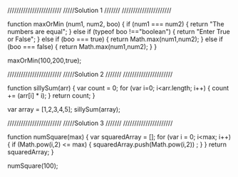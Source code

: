////////////////////////
/////Solution 1 ///////
//////////////////////

function maxOrMin (num1, num2, boo) {
    if (num1 === num2) {
		return "The numbers are equal";
	}
	else if (typeof boo !=="boolean") {
		return "Enter True or False";
	}
	else if (boo === true) {
			return Math.max(num1,num2);
	}
	else if (boo === false) {
		return Math.max(num1,num2);
	}
}

maxOrMin(100,200,true);

////////////////////////
/////Solution 2 ///////
//////////////////////

function sillySum(arr) {
    var count = 0;
	for (var i=0; i<arr.length; i++) {
		 count += (arr[i] * i);
	}
    return count;
}

var array = [1,2,3,4,5];
sillySum(array);

////////////////////////
/////Solution 3 ///////
//////////////////////

function numSquare(max) {
    var squaredArray = [];
    for (var i = 0; i<max; i++) {
         if (Math.pow(i,2) <= max) { 
         squaredArray.push(Math.pow(i,2)) ;
         }
    }
    return squaredArray;
}


numSquare(100);
